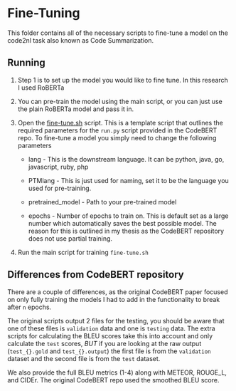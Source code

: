 # Fine-Tuning
This folder contains all of the necessary scripts to fine-tune a model on the code2nl task 
also known as Code Summarization.

## Running

1. Step 1 is to set up the model you would like to fine tune. In this research I used RoBERTa
2. You can pre-train the model using the main script, or you can just use the plain RoBERTa 
    model and pass it in. 
3. Open the [fine-tune.sh](fine_tune/fine-tune.sh) script. This is a template script that 
    outlines the required parameters for the `run.py` script provided in the CodeBERT repo. 
    To fine-tune a model you simply need to change the following parameters

    - lang - This is the downstream language. It can 
        be python, java, go, javascript, ruby, php

    - PTMlang - This is just used for naming, set it to 
        be the language you used for pre-training.

    - pretrained_model - Path to your pre-trained model

    - epochs - Number of epochs to train on. This is default set as a large number which
        automatically saves the best possible model. The reason for this is outlined in 
        my thesis as the CodeBERT repository does not use partial training.  

4. Run the main script for training `fine-tune.sh`

## Differences from CodeBERT repository

There are a couple of differences, as the original CodeBERT paper focused on only fully 
training the models I had to add in the functionality to break after `n` epochs.

The original scripts output 2 files for the testing, you should be aware that one of these
files is `validation` data and one is `testing` data. The extra scripts for calculating the
BLEU scores take this into account and only calculate the `test` scores, *BUT* if you are
looking at the raw output (`test_{}.gold` and `test_{}.output`) the first file is from the 
`validation` dataset and the second file is from the `test` dataset. 

We also provide the full BLEU metrics (1-4) along with METEOR, ROUGE_L, and CIDEr.
The original CodeBERT repo used the smoothed BLEU score.